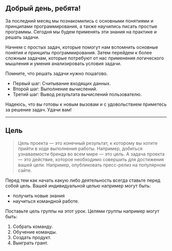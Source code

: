 Добрый день, ребята!
---

За последний месяц мы познакомились с основными понятиями и принципами программирования, а также научились писать простые программы. Сегодня мы будем применять эти знания на практике и решать задачи.

Начнем с простых задач, которые помогут нам вспомнить основные понятия и принципы программирования. Затем перейдем к более сложным задачам, которые потребуют от нас применения логического мышления и умения анализировать условия задачи.

Помните, что решать задачи нужно пошагово.
- Первый шаг: Считывание входящих данных.
- Второй шаг: Выполнение вычислений.
- Третий шаг: Вывод результата вычислений пользователю.


Надеюсь, что вы готовы к новым вызовам и с удовольствием приметесь за решение задач. Удачи вам!

--------------------

Цель
---

> Цель проекта — это конечный результат, к которому вы хотите прийти в ходе выполнения работы. Например, добиться узнаваемости бренда во всем мире — это цель. А задача проекта — это действие, которое необходимо совершить для достижения вашей цели. Например, опубликовать пресс-релиз на популярном сайте.

Перед тем как начать какую либо деятельность всегда ставьте перед собой цель. Вашей индивидуальной целью например могут быть:
- получить новые знания
- научиться командной работе.

Поставьте цель группы на этот урок.
Целями группы например могут быть:
1. Собрать команду.
2. Обучение команды.
3. Создать продукт.
4. Выиграть грант.
